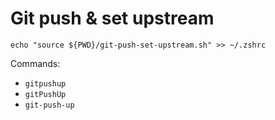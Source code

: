 # Git push & set upstream

```
echo "source ${PWD}/git-push-set-upstream.sh" >> ~/.zshrc
```

Commands:

- `gitpushup`
- `gitPushUp`
- `git-push-up`
